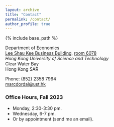 ```yaml
---
layout: archive
title: "Contact"
permalink: /contact/
author_profile: true
---
```



{% include base_path %}


Department of Economics<br /> 
[Lee Shau Kee Business Building](https://www.google.com/maps/place/Lee+Shau+Kee+Business+Building/@22.3333576,114.2649606,17z/data=!3m1!4b1!4m6!3m5!1s0x3404046b64980845:0xa747d0caf9d17192!8m2!3d22.3333576!4d114.2649606!16s%2Fg%2F11cmf3hp2c?entry=ttu "Building location"), [room 6078](https://pathadvisor.ust.hk/from/to/ROOM%206078;qbDZmNzRyUh;LSK6;796,402/floor/LSK6/at/normalized/373,315,3 "Room location")<br />
*Hong Kong University of Science and Technology*<br />
Clear Water Bay<br /> 
Hong Kong SAR<br />

Phone: (852) 2358 7964<br /> 
[marcdordal@ust.hk](mailto:marcdordal@ust.hk)


### Office Hours, Fall 2023
* Monday, 2:30-3:30 pm.
* Wednesday, 6-7 pm.
* Or by appointment (send me an email).





